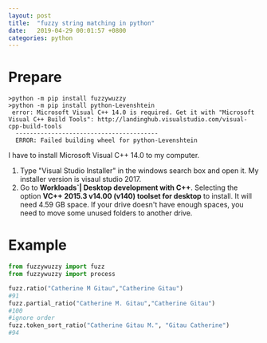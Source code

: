 ```yaml
---
layout: post
title:  "fuzzy string matching in python"
date:   2019-04-29 00:01:57 +0800
categories: python
---
```

# Prepare
```
>python -m pip install fuzzywuzzy
>python -m pip install python-Levenshtein
 error: Microsoft Visual C++ 14.0 is required. Get it with "Microsoft Visual C++ Build Tools": http://landinghub.visualstudio.com/visual-cpp-build-tools
  ----------------------------------------
  ERROR: Failed building wheel for python-Levenshtein
```
I have to install Microsoft Visual C++ 14.0 to my computer. 
1. Type "Visual Studio Installer" in the windows search box and open it. My installer version is visaul studio 2017.
2. Go to **Workloads`| Desktop development with C++**. Selecting the option **VC++ 2015.3 v14.00 (v140) toolset for desktop** to install. It will need 4.59 GB space. If your drive doesn't have enough spaces, you need to move some unused folders to another drive. 

# Example
```python
from fuzzywuzzy import fuzz
from fuzzywuzzy import process

fuzz.ratio("Catherine M Gitau","Catherine Gitau")
#91
fuzz.partial_ratio("Catherine M. Gitau","Catherine Gitau")
#100
#ignore order
fuzz.token_sort_ratio("Catherine Gitau M.", "Gitau Catherine")
#94
```

